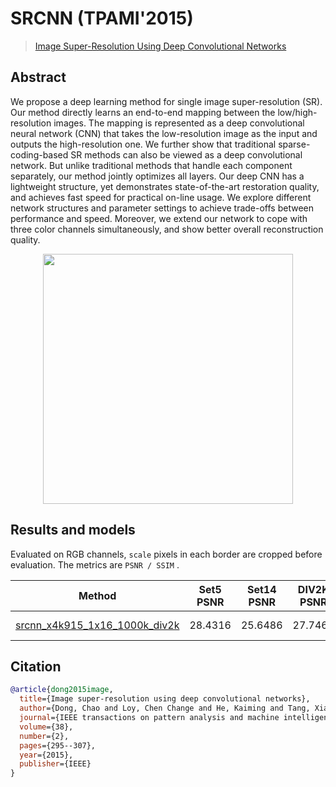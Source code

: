 # SRCNN (TPAMI'2015)

> [Image Super-Resolution Using Deep Convolutional Networks](https://arxiv.org/abs/1501.00092)

<!-- [ALGORITHM] -->

## Abstract

<!-- [ABSTRACT] -->

We propose a deep learning method for single image super-resolution (SR). Our method directly learns an end-to-end mapping between the low/high-resolution images. The mapping is represented as a deep convolutional neural network (CNN) that takes the low-resolution image as the input and outputs the high-resolution one. We further show that traditional sparse-coding-based SR methods can also be viewed as a deep convolutional network. But unlike traditional methods that handle each component separately, our method jointly optimizes all layers. Our deep CNN has a lightweight structure, yet demonstrates state-of-the-art restoration quality, and achieves fast speed for practical on-line usage. We explore different network structures and parameter settings to achieve trade-offs between performance and speed. Moreover, we extend our network to cope with three color channels simultaneously, and show better overall reconstruction quality.

<!-- [IMAGE] -->

<div align=center >
 <img src="https://user-images.githubusercontent.com/7676947/144034831-79f48aae-196e-42e7-92b9-069149733e3e.png" width="400"/>
</div >

## Results and models

Evaluated on RGB channels, `scale` pixels in each border are cropped before evaluation.
The metrics are `PSNR / SSIM` .

|                               Method                               | Set5 PSNR | Set14 PSNR | DIV2K PSNR | Set5 SSIM | Set14 SSIM | DIV2K SSIM | GPU Info |                               Download                               |
| :----------------------------------------------------------------: | :-------: | :--------: | :--------: | :-------: | :--------: | :--------: | :------: | :------------------------------------------------------------------: |
| [srcnn_x4k915_1x16_1000k_div2k](/configs/srcnn/srcnn_x4k915_1xb16-1000k_div2k.py) |  28.4316  |  25.6486   |  27.7460   |  0.8099   |   0.7014   |   0.7854   |    1     | [model](https://download.openmmlab.com/mmediting/restorers/srcnn/srcnn_x4k915_1x16_1000k_div2k_20200608-4186f232.pth) \| [log](https://download.openmmlab.com/mmediting/restorers/srcnn/srcnn_x4k915_1x16_1000k_div2k_20200608_120159.log.json) |

## Citation

```bibtex
@article{dong2015image,
  title={Image super-resolution using deep convolutional networks},
  author={Dong, Chao and Loy, Chen Change and He, Kaiming and Tang, Xiaoou},
  journal={IEEE transactions on pattern analysis and machine intelligence},
  volume={38},
  number={2},
  pages={295--307},
  year={2015},
  publisher={IEEE}
}
```
